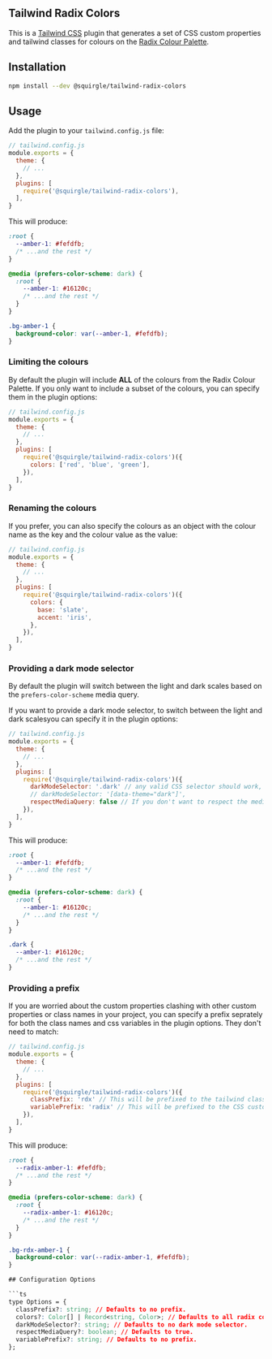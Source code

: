 ## Tailwind Radix Colors

This is a [Tailwind CSS](https://tailwindcss.com) plugin that generates a set of CSS custom properties and tailwind classes for colours on the [Radix Colour Palette](https://www.radix-ui.com/colors).

## Installation

```bash
npm install --dev @squirgle/tailwind-radix-colors
```

## Usage

Add the plugin to your `tailwind.config.js` file:

```js
// tailwind.config.js
module.exports = {
  theme: {
    // ...
  },
  plugins: [
    require('@squirgle/tailwind-radix-colors'),
  ],
}
```

This will produce:

```css
:root {
  --amber-1: #fefdfb;
  /* ...and the rest */
}

@media (prefers-color-scheme: dark) {
  :root {
    --amber-1: #16120c;
    /* ...and the rest */
  }
}

.bg-amber-1 {
  background-color: var(--amber-1, #fefdfb);
}
```


### Limiting the colours

By default the plugin will include **ALL** of the colours from the Radix Colour Palette. If you only want to include a subset of the colours, you can specify them in the plugin options:

```js
// tailwind.config.js
module.exports = {
  theme: {
    // ...
  },
  plugins: [
    require('@squirgle/tailwind-radix-colors')({
      colors: ['red', 'blue', 'green'],
    }),
  ],
}
```

### Renaming the colours

If you prefer, you can also specify the colours as an object with the colour name as the key and the colour value as the value:

```js
// tailwind.config.js
module.exports = {
  theme: {
    // ...
  },
  plugins: [
    require('@squirgle/tailwind-radix-colors')({
      colors: {
        base: 'slate',
        accent: 'iris',
      },
    }),
  ],
}
```

### Providing a dark mode selector

By default the plugin will switch between the light and dark scales based on the `prefers-color-scheme` media query.

If you want to provide a dark mode selector, to switch between the light and dark scalesyou can specify it in the plugin options:

```js
// tailwind.config.js
module.exports = {
  theme: {
    // ...
  },
  plugins: [
    require('@squirgle/tailwind-radix-colors')({
      darkModeSelector: '.dark' // any valid CSS selector should work,
      // darkModeSelector: '[data-theme="dark"]',
      respectMediaQuery: false // If you don't want to respect the media query
    }),
  ],
}
```

This will produce:

```css
:root {
  --amber-1: #fefdfb;
  /* ...and the rest */
}

@media (prefers-color-scheme: dark) {
  :root {
    --amber-1: #16120c;
    /* ...and the rest */
  }
}

.dark {
  --amber-1: #16120c;
  /* ...and the rest */
}
```

### Providing a prefix

If you are worried about the custom properties clashing with other custom properties or class names in your project, you can specify a prefix seprately for both the class names and css variables in the plugin options. They don't need to match:

```js
// tailwind.config.js
module.exports = {
  theme: {
    // ...
  },
  plugins: [
    require('@squirgle/tailwind-radix-colors')({
      classPrefix: 'rdx' // This will be prefixed to the tailwind classes.
      variablePrefix: 'radix' // This will be prefixed to the CSS custom properties.
    }),
  ],
}
```

This will produce:

```css
:root {
  --radix-amber-1: #fefdfb;
  /* ...and the rest */
}

@media (prefers-color-scheme: dark) {
  :root {
    --radix-amber-1: #16120c;
    /* ...and the rest */
  }
}

.bg-rdx-amber-1 {
  background-color: var(--radix-amber-1, #fefdfb);
}

## Configuration Options

```ts
type Options = {
  classPrefix?: string; // Defaults to no prefix.
  colors?: Color[] | Record<string, Color>; // Defaults to all radix colours.
  darkModeSelector?: string; // Defaults to no dark mode selector.
  respectMediaQuery?: boolean; // Defaults to true.
  variablePrefix?: string; // Defaults to no prefix.
};
```
